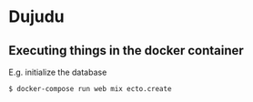 # Dujudu

## Executing things in the docker container

E.g. initialize the database

    $ docker-compose run web mix ecto.create 

